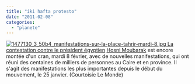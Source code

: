 ```yaml
---
title: "iki hafta protesto"
date: "2011-02-08"
categories: 
  - "planete"
---
```


 [![1477130_3_50b4_manifestations-sur-la-place-tahrir-mardi-8.jpg](/uploads/2011/02/1477130_3_50b4_manifestations-sur-la-place-tahrir-mardi-8.jpg) La contestation contre le président égyptien](/uploads/2011/02/1477130_3_50b4_manifestations-sur-la-place-tahrir-mardi-8.jpg "1477130_3_50b4_manifestations-sur-la-place-tahrir-mardi-8.jpg") [Hosni Moubarak](http://www.lemonde.fr/sujet/a6bc/hosni-moubarak.html) est encore montée d'un cran, mardi 8 février, avec de nouvelles manifestations, qui ont réuni des centaines de milliers de personnes au Caire et en province. Il s'agit des manifestations les plus importantes depuis le début du mouvement, le 25 janvier. (Courtoisie Le Monde)[](/uploads/2011/02/1477130_3_50b4_manifestations-sur-la-place-tahrir-mardi-8.jpg "1477130_3_50b4_manifestations-sur-la-place-tahrir-mardi-8.jpg")
